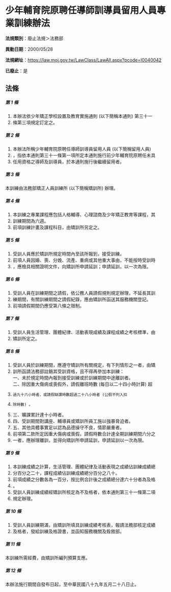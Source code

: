 # 少年輔育院原聘任導師訓導員留用人員專業訓練辦法

**法規類別**：廢止法規＞法務部

**異動日期**：2000/05/28  

**法規網址**：https://law.moj.gov.tw/LawClass/LawAll.aspx?pcode=I0040042

**已廢止**：是



## 法條
##### 第 1 條
1. 本辦法依少年矯正學校設置及教育實施通則 (以下簡稱本通則) 第三十一
1. 條第三項規定訂定之。

##### 第 2 條
1. 本辦法所稱少年輔育院原聘任導師訓導員留用人員 (以下簡稱留用人員)
1. ，指依本通則第三十一條第一項所定本通則施行前少年輔育院原聘任未具
1. 任用資格之導師及訓導員，於本通則施行後繼續留用者。

##### 第 3 條
本訓練由法務部矯正人員訓練所 (以下簡稱矯訓所) 辦理。

##### 第 4 條
1. 本訓練之專業課程應包括人格輔導、心理諮商及少年矯正教育等課程，其
1. 訓練期間為六週。
1. 前項訓練計畫及課程科目，由矯訓所另定之。

##### 第 5 條
1. 受訓人員應於矯訓所規定時間內至該所報到，接受訓練。
1. 前項人員因婚、喪、分娩、流產、重病或其他重大事由，不能按時受訓時
1. ，應檢具相關證明文件，向矯訓所申請延訓；申請延訓，以一次為限。

##### 第 6 條
1. 受訓人員在訓練期間之請假，依公務人員請假規則規定辦理，不延長其訓
1. 練期間，有關訓練期間之請假紀錄，應由矯訓所函送其服務機關登記。
1. 前項請假期間仍應受第八條之限制。

##### 第 7 條
1. 受訓人員生活管理、團體紀律、活動表現成績及課程成績之考核標準，由
1. 矯訓所定之。

##### 第 8 條
1. 受訓人員於訓練期間，應遵守矯訓所有關規定，有下列情形之一者，由矯
1. 訓所函請法務部註銷其受訓資格，且不得再參加本訓練：  
一、未於規定時間內報到接受訓練或於訓練期間中途離訓者。  
二、除因重大傷病或喪假外，請假離班時數 (每日以二十四小時計算) 超
1.     過九十六小時者，或請假缺課時數超過二十八小時者 (公假不列入扣
1.     除時數) 。
1. 三、曠課累計達十小時者。
1. 四、受訓期間對講座、輔導員或矯訓所員工施以強暴脅迫者。
1. 五、其他具體事實足以認為品德操守不良，情節嚴重者。
1. 前項第二款所定因重大傷病或喪假，請假時數合計達全期訓練期間六分之
1. 一者，應辦理離訓，並得向矯訓所申請延訓，申請延訓以一次為限。

##### 第 9 條
1. 本訓練成績之計算，生活管理、團體紀律及活動表現之成績佔訓練成績總
1. 分百分之二十，課程成績佔訓練成績總分百分之八十。
1. 前項成績之分數各為一百分，按比例合計後之成績總分達六十分者為及格
1. 。
1. 受訓人員訓練成績經矯訓所核定為不及格者，依本通則第三十一條第二項
1. 規定辦理。

##### 第 10 條
1. 受訓人員訓練期滿，由矯訓所填具訓練成績考核表，報請法務部核定成績
1. 及格者，發給訓練及格證書，並函知服務機關及銓敘部。

##### 第 11 條
本訓練所需經費，由矯訓所編列預算支應。

##### 第 12 條
本辦法施行期間自發布日起，至中華民國八十九年五月二十八日止。


